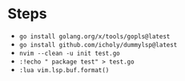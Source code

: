 # Steps

* `go install golang.org/x/tools/gopls@latest`
* `go install github.com/icholy/dummylsp@latest`
* `nvim --clean -u init test.go`
* `:!echo " package test" > test.go`
* `:lua vim.lsp.buf.format()`
